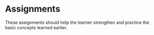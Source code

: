 # Assignments
These assignments should help the learner strengthen and practice the basic concepts learned earlier. 

